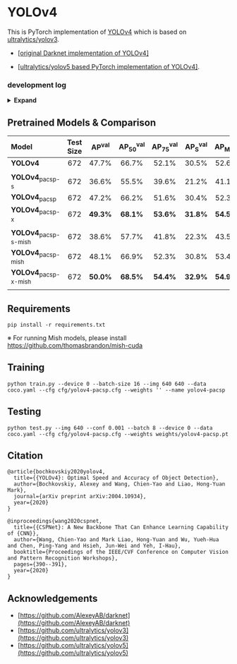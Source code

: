 # YOLOv4

This is PyTorch implementation of [YOLOv4](https://github.com/AlexeyAB/darknet) which is based on [ultralytics/yolov3](https://github.com/ultralytics/yolov3).

* [[original Darknet implementation of YOLOv4]](https://github.com/AlexeyAB/darknet)

* [[ultralytics/yolov5 based PyTorch implementation of YOLOv4]](https://github.com/WongKinYiu/PyTorch_YOLOv4/tree/u5).

### development log

<details><summary> <b>Expand</b> </summary>

* `2020-08-29` - support deformable kernel. 
* `2020-08-24` - support channel last training/testing. 
* `2020-08-16` - design CSPPRN. 
* `2020-08-15` - design deeper model. [`csp-p6-mish`]()
* `2020-08-11` - support HarDNet. [`hard39-pacsp`]() [`hard68-pacsp`]() [`hard85-pacsp`]()
* `2020-08-10` - add DDP training.
* `2020-08-06` - support DCN, DCNv2. [`yolov4-dcn`]()
* `2020-08-01` - add pytorch hub.
* `2020-07-31` - support ResNet, ResNeXt, CSPResNet, CSPResNeXt. [`r50-pacsp`]() [`x50-pacsp`]() [`cspr50-pacsp`]() [`cspx50-pacsp`]()
* `2020-07-28` - support SAM. [`yolov4-pacsp-sam`]()
* `2020-07-24` - update api.
* `2020-07-23` - support CUDA accelerated Mish activation function.
* `2020-07-19` - support and training tiny YOLOv4. [`yolov4-tiny`]()
* `2020-07-15` - design and training conditional YOLOv4. [`yolov4-pacsp-conditional`]()
* `2020-07-13` - support MixUp data augmentation.
* `2020-07-03` - design new stem layers.
* `2020-06-16` - support floating16 of GPU inference.
* `2020-06-14` - convert .pt to .weights for darknet fine-tuning.
* `2020-06-13` - update multi-scale training strategy.
* `2020-06-12` - design scaled YOLOv4 follow [ultralytics](https://github.com/ultralytics/yolov5). [`yolov4-pacsp-s`]() [`yolov4-pacsp-m`]() [`yolov4-pacsp-l`]() [`yolov4-pacsp-x`]()
* `2020-06-07` - design [scaling methods](https://github.com/WongKinYiu/PyTorch_YOLOv4/blob/master/images/scalingCSP.png) for CSP-based models. [`yolov4-pacsp-25`]() [`yolov4-pacsp-75`]()
* `2020-06-03` - update COCO2014 to COCO2017.
* `2020-05-30` - update FPN neck to CSPFPN. [`yolov4-yocsp`]() [`yolov4-yocsp-mish`]()
* `2020-05-24` - update neck of YOLOv4 to CSPPAN. [`yolov4-pacsp`]() [`yolov4-pacsp-mish`]()
* `2020-05-15` - training YOLOv4 with Mish activation function. [`yolov4-yospp-mish`]() [`yolov4-paspp-mish`]()
* `2020-05-08` - design and training YOLOv4 with FPN neck. [`yolov4-yospp`]()
* `2020-05-01` - training YOLOv4 with Leaky activation function using PyTorch. [`yolov4-paspp`]()

</details>

## Pretrained Models & Comparison

| Model | Test Size | AP<sup>val</sup> | AP<sub>50</sub><sup>val</sup> | AP<sub>75</sub><sup>val</sup> | AP<sub>S</sub><sup>val</sup> | AP<sub>M</sub><sup>val</sup> | AP<sub>L</sub><sup>val</sup> | cfg | weights |
| :-- | :-: | :-: | :-: | :-: | :-: | :-: | :-: | :-: | :-: | 
| **YOLOv4** | 672 | 47.7% | 66.7% | 52.1% | 30.5% | 52.6% | 61.4% | [cfg](https://github.com/WongKinYiu/PyTorch_YOLOv4/blob/master/cfg/yolov4.cfg) | [weights]() |
|  |  |  |  |  |  |  |
| **YOLOv4**<sub>pacsp-s</sub> | 672 | 36.6% | 55.5% | 39.6% | 21.2% | 41.1% | 47.0% | [cfg](https://github.com/WongKinYiu/PyTorch_YOLOv4/blob/master/cfg/yolov4-pacsp-s.cfg) | [weights]() |
| **YOLOv4**<sub>pacsp</sub> | 672 | 47.2% | 66.2% | 51.6% | 30.4% | 52.3% | 60.8% | [cfg](https://github.com/WongKinYiu/PyTorch_YOLOv4/blob/master/cfg/yolov4-pacsp.cfg) | [weights]() |
| **YOLOv4**<sub>pacsp-x</sub> | 672 | **49.3%** | **68.1%** | **53.6%** | **31.8%** | **54.5%** | **63.6%** | [cfg](https://github.com/WongKinYiu/PyTorch_YOLOv4/blob/master/cfg/yolov4-pacsp-x.cfg) | [weights]() |
|  |  |  |  |  |  |  |
| **YOLOv4**<sub>pacsp-s-mish</sub> | 672 | 38.6% | 57.7% | 41.8% | 22.3% | 43.5% | 49.3% | [cfg](https://github.com/WongKinYiu/PyTorch_YOLOv4/blob/master/cfg/yolov4-pacsp-s-mish.cfg) | [weights]() |
| **YOLOv4**<sub>pacsp-mish</sub> | 672 | 48.1% | 66.9% | 52.3% | 30.8% | 53.4% | 61.7% | [cfg](https://github.com/WongKinYiu/PyTorch_YOLOv4/blob/master/cfg/yolov4-pacsp-mish.cfg) | [weights]() |
| **YOLOv4**<sub>pacsp-x-mish</sub> | 672 | **50.0%** | **68.5%** | **54.4%** | **32.9%** | **54.9%** | **64.0%** | [cfg](https://github.com/WongKinYiu/PyTorch_YOLOv4/blob/master/cfg/yolov4-pacsp-x-mish.cfg) | [weights]() |
|  |  |  |  |  |  |  |

## Requirements

```
pip install -r requirements.txt
```
※ For running Mish models, please install https://github.com/thomasbrandon/mish-cuda

## Training

```
python train.py --device 0 --batch-size 16 --img 640 640 --data coco.yaml --cfg cfg/yolov4-pacsp.cfg --weights '' --name yolov4-pacsp
```

## Testing

```
python test.py --img 640 --conf 0.001 --batch 8 --device 0 --data coco.yaml --cfg cfg/yolov4-pacsp.cfg --weights weights/yolov4-pacsp.pt
```

## Citation

```
@article{bochkovskiy2020yolov4,
  title={{YOLOv4}: Optimal Speed and Accuracy of Object Detection},
  author={Bochkovskiy, Alexey and Wang, Chien-Yao and Liao, Hong-Yuan Mark},
  journal={arXiv preprint arXiv:2004.10934},
  year={2020}
}
```

```
@inproceedings{wang2020cspnet,
  title={{CSPNet}: A New Backbone That Can Enhance Learning Capability of {CNN}},
  author={Wang, Chien-Yao and Mark Liao, Hong-Yuan and Wu, Yueh-Hua and Chen, Ping-Yang and Hsieh, Jun-Wei and Yeh, I-Hau},
  booktitle={Proceedings of the IEEE/CVF Conference on Computer Vision and Pattern Recognition Workshops},
  pages={390--391},
  year={2020}
}
```

## Acknowledgements

* [https://github.com/AlexeyAB/darknet](https://github.com/AlexeyAB/darknet)
* [https://github.com/ultralytics/yolov3](https://github.com/ultralytics/yolov3)
* [https://github.com/ultralytics/yolov5](https://github.com/ultralytics/yolov5)
